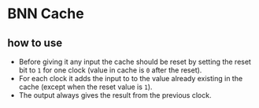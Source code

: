# BNN Cache
## how to use
- Before giving it any input the cache should be reset by setting the reset bit to `1` for one clock (value in cache is `0` after the reset).
- For each clock it adds the input to to the value already existing in the cache (except when the reset value is `1`).
- The output always gives the result from the previous clock.